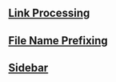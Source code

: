 ## [Link Processing](./Link%20processing.md)

## [File Name Prefixing](./File%20name%20prefixing.md)

## [Sidebar](./Sidebar.md)